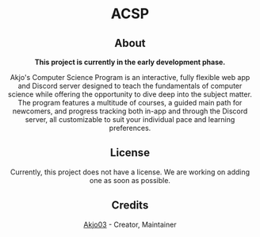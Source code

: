 <!--suppress ALL -->
<h1 align="center">ACSP</h1>
<h2 align="center">About</h2>
<p align="center"><strong>This project is currently in the early development phase.</strong></p>
<p align="center">Akjo's Computer Science Program  is an interactive, fully flexible web app and Discord server designed to teach the fundamentals of computer science while offering the opportunity to dive deep into the subject matter. The program features a multitude of courses, a guided main path for newcomers, and progress tracking both in-app and through the Discord server, all customizable to suit your individual pace and learning preferences.</p>
<h2 align="center">License</h2>
<p align="center">Currently, this project does not have a license. We are working on adding one as soon as possible.</p>
<h2 align="center">Credits</h2>
<p align="center"><a href="https://github.com/Akjo03">Akjo03</a> - Creator, Maintainer</p>